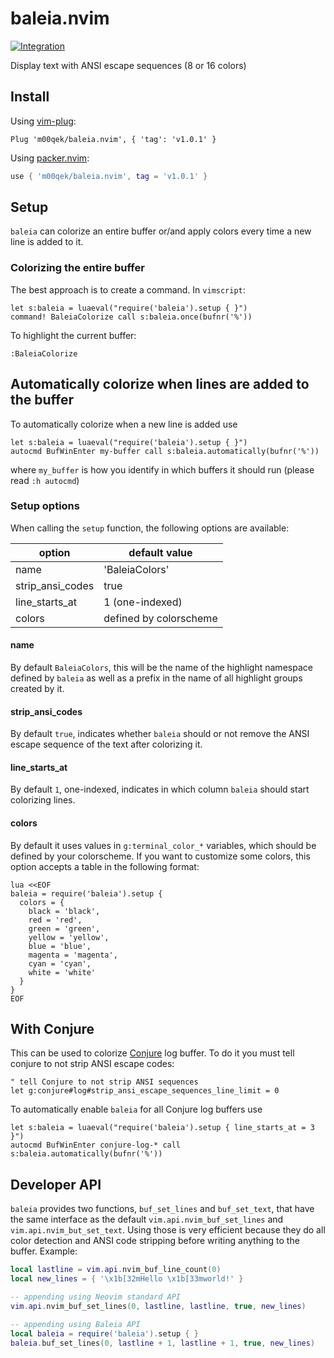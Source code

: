 baleia.nvim
===
[![Integration][integration-badge]][integration-runs]

Display text with ANSI escape sequences (8 or 16 colors)

## Install

Using [vim-plug][vim-plug]:

```vim
Plug 'm00qek/baleia.nvim', { 'tag': 'v1.0.1' }
```

Using [packer.nvim][packer]:

```lua
use { 'm00qek/baleia.nvim', tag = 'v1.0.1' }
```

## Setup

`baleia` can colorize an entire buffer or/and apply colors every time a new line
is added to it. 

### Colorizing the entire buffer

The best approach is to create a command. In `vimscript`: 

```vim
let s:baleia = luaeval("require('baleia').setup { }")
command! BaleiaColorize call s:baleia.once(bufnr('%'))
```

To highlight the current buffer:

```vim
:BaleiaColorize
```

## Automatically colorize when lines are added to the buffer

To automatically colorize when a new line is added use

```vim
let s:baleia = luaeval("require('baleia').setup { }")
autocmd BufWinEnter my-buffer call s:baleia.automatically(bufnr('%'))
```

where `my_buffer` is how you identify in which buffers it should run (please
read `:h autocmd`)

### Setup options

When calling the `setup` function, the following options are available:

|      option      |      default value     |
| -----------------| ---------------------- |
| name             | 'BaleiaColors'         |
| strip_ansi_codes | true                   |
| line_starts_at   | 1 (one-indexed)        |
| colors           | defined by colorscheme |

#### name

By default `BaleiaColors`, this will be the name of the highlight namespace 
defined by `baleia` as well as a prefix in the name of all highlight groups
created by it.

#### strip_ansi_codes

By default `true`, indicates whether `baleia` should or not remove the ANSI 
escape sequence of the text after colorizing it.

#### line_starts_at

By default `1`, one-indexed, indicates in which column `baleia` should start 
colorizing lines.

#### colors

By default it uses values in `g:terminal_color_*` variables, which should be 
defined by your colorscheme. If you want to customize some colors, this option 
accepts a table in the following format:

```vim
lua <<EOF
baleia = require('baleia').setup {
  colors = {
    black = 'black',
    red = 'red', 
    green = 'green',
    yellow = 'yellow',
    blue = 'blue',
    magenta = 'magenta',
    cyan = 'cyan',
    white = 'white'
  } 
}
EOF
```

## With Conjure

This can be used to colorize [Conjure][conjure] log buffer. To do it you must 
tell conjure to not strip ANSI escape codes:

```vim
" tell Conjure to not strip ANSI sequences
let g:conjure#log#strip_ansi_escape_sequences_line_limit = 0
```

To automatically enable `baleia` for all Conjure log buffers use 

```vim
let s:baleia = luaeval("require('baleia').setup { line_starts_at = 3 }")
autocmd BufWinEnter conjure-log-* call s:baleia.automatically(bufnr('%'))
```

## Developer API

`baleia` provides two functions, `buf_set_lines` and `buf_set_text`, that have
the same interface as the default `vim.api.nvim_buf_set_lines` and
`vim.api.nvim_but_set_text`. Using those is very efficient because they do all 
color detection and ANSI code stripping before writing anything to the buffer.
Example:

```lua
local lastline = vim.api.nvim_buf_line_count(0)
local new_lines = { '\x1b[32mHello \x1b[33mworld!' }

-- appending using Neovim standard API
vim.api.nvim_buf_set_lines(0, lastline, lastline, true, new_lines)

-- appending using Baleia API
local baleia = require('baleia').setup { }
baleia.buf_set_lines(0, lastline + 1, lastline + 1, true, new_lines)
```

[integration-badge]: https://github.com/m00qek/baleia.nvim/actions/workflows/integration.yml/badge.svg
[integration-runs]: https://github.com/m00qek/baleia.nvim/actions/workflows/integration.yml
[vim-plug]: https://github.com/junegunn/vim-plug
[conjure]: https://github.com/Olical/conjure
[packer]: https://github.com/wbthomason/packer.nvim
